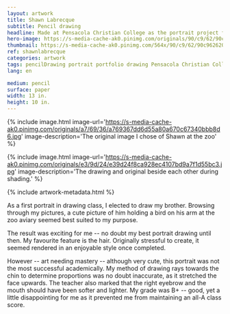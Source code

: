 ```yaml
---
layout: artwork
title: Shawn Labrecque
subtitle: Pencil drawing
headline: Made at Pensacola Christian College as the portrait project for Principles of Drawing (AR 111).
hero-image: https://s-media-cache-ak0.pinimg.com/originals/90/c9/62/90c962620e4de52453351452aadb7327.jpg
thumbnail: https://s-media-cache-ak0.pinimg.com/564x/90/c9/62/90c962620e4de52453351452aadb7327.jpg
ref: shawnlabrecque
categories: artwork
tags: pencilDrawing portrait portfolio drawing Pensacola Christian College
lang: en

medium: pencil
surface: paper
width: 13 in.
height: 10 in.
---
```

{% include image.html image-url='https://s-media-cache-ak0.pinimg.com/originals/a7/69/36/a769367dd6d55a80a670c67340bbb8d6.jpg' image-description='The original image I chose of Shawn at the zoo' %}

{% include image.html image-url='https://s-media-cache-ak0.pinimg.com/originals/e3/9d/24/e39d24f8ca928ec4107bd9a7f1d55bc3.jpg' image-description='The drawing and original beside each other during shading.' %}

{% include artwork-metadata.html %}

As a first portrait in drawing class, I elected to draw my brother. Browsing through my pictures, a cute picture of him holding a bird on his arm at the zoo aviary seemed best suited to my purpose.

The result was exciting for me -- no doubt my best portrait drawing until then. My favourite feature is the hair. Originally stressful to create, it seemed rendered in an enjoyable style once completed.

However -- art needing mastery -- although very cute, this portrait was not the most successful academically. My method of drawing rays towards the chin to determine proportions was no doubt inaccurate, as it stretched the face upwards. The teacher also marked that the right eyebrow and the mouth should have been softer and lighter. My grade was B+ -- good, yet a little disappointing for me as it prevented me from maintaining an all-A class score.
